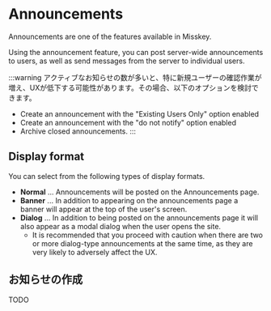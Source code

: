 # Announcements

Announcements are one of the features available in Misskey.

Using the announcement feature, you can post server-wide announcements to users, as well as send messages from the server to individual users.

:::warning
アクティブなお知らせの数が多いと、特に新規ユーザーの確認作業が増え、UXが低下する可能性があります。その場合、以下のオプションを検討できます。

- Create an announcement with the "Existing Users Only" option enabled
- Create an announcement with the "do not notify" option enabled
- Archive closed announcements.
  :::

## Display format

You can select from the following types of display formats.

- **Normal** ... Announcements will be posted on the Announcements page.
- **Banner** ... In addition to appearing on the announcements page a banner will appear at the top of the user's screen.
- **Dialog** ... In addition to being posted on the announcements page it will also appear as a modal dialog when the user opens the site.
  - It is recommended that you proceed with caution when there are two or more dialog-type announcements at the same time, as they are very likely to adversely affect the UX.

## お知らせの作成

TODO
